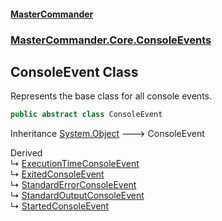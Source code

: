 #### [MasterCommander](MasterCommander.md 'MasterCommander')
### [MasterCommander.Core.ConsoleEvents](MasterCommander.Core.ConsoleEvents.md 'MasterCommander.Core.ConsoleEvents')

## ConsoleEvent Class

Represents the base class for all console events.

```csharp
public abstract class ConsoleEvent
```

Inheritance [System.Object](https://docs.microsoft.com/en-us/dotnet/api/System.Object 'System.Object') &#129106; ConsoleEvent

Derived  
&#8627; [ExecutionTimeConsoleEvent](ExecutionTimeConsoleEvent.md 'MasterCommander.Core.ConsoleEvents.ExecutionTimeConsoleEvent')  
&#8627; [ExitedConsoleEvent](ExitedConsoleEvent.md 'MasterCommander.Core.ConsoleEvents.ExitedConsoleEvent')  
&#8627; [StandardErrorConsoleEvent](StandardErrorConsoleEvent.md 'MasterCommander.Core.ConsoleEvents.StandardErrorConsoleEvent')  
&#8627; [StandardOutputConsoleEvent](StandardOutputConsoleEvent.md 'MasterCommander.Core.ConsoleEvents.StandardOutputConsoleEvent')  
&#8627; [StartedConsoleEvent](StartedConsoleEvent.md 'MasterCommander.Core.ConsoleEvents.StartedConsoleEvent')